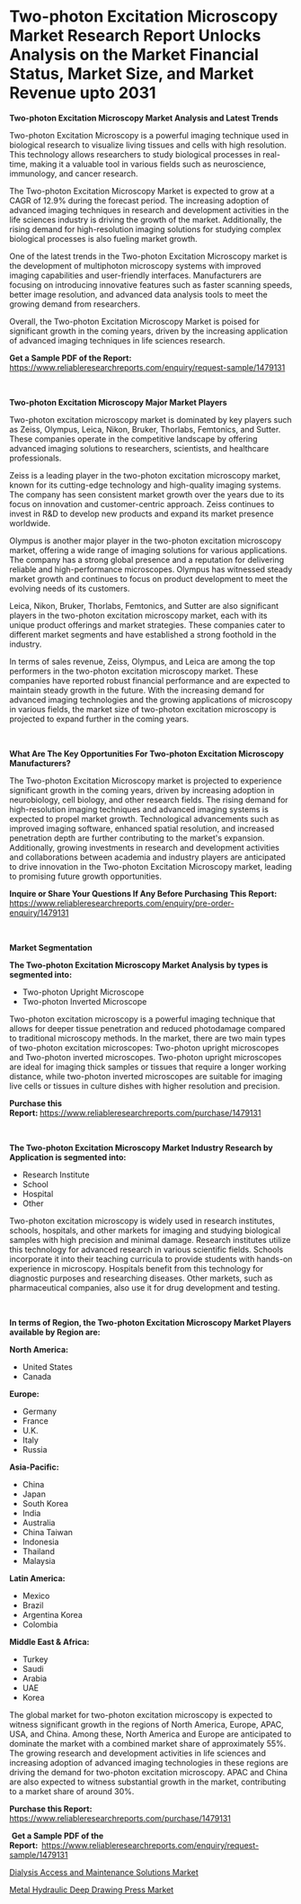 <p><h1>Two-photon Excitation Microscopy Market Research Report Unlocks Analysis on the Market Financial Status, Market Size, and Market Revenue upto 2031</h1></p><p><strong>Two-photon Excitation Microscopy Market Analysis and Latest Trends</strong></p>
<p><p>Two-photon Excitation Microscopy is a powerful imaging technique used in biological research to visualize living tissues and cells with high resolution. This technology allows researchers to study biological processes in real-time, making it a valuable tool in various fields such as neuroscience, immunology, and cancer research.</p><p>The Two-photon Excitation Microscopy Market is expected to grow at a CAGR of 12.9% during the forecast period. The increasing adoption of advanced imaging techniques in research and development activities in the life sciences industry is driving the growth of the market. Additionally, the rising demand for high-resolution imaging solutions for studying complex biological processes is also fueling market growth.</p><p>One of the latest trends in the Two-photon Excitation Microscopy market is the development of multiphoton microscopy systems with improved imaging capabilities and user-friendly interfaces. Manufacturers are focusing on introducing innovative features such as faster scanning speeds, better image resolution, and advanced data analysis tools to meet the growing demand from researchers.</p><p>Overall, the Two-photon Excitation Microscopy Market is poised for significant growth in the coming years, driven by the increasing application of advanced imaging techniques in life sciences research.</p></p>
<p><strong>Get a Sample PDF of the Report:&nbsp;</strong> <a href="https://www.reliableresearchreports.com/enquiry/request-sample/1479131">https://www.reliableresearchreports.com/enquiry/request-sample/1479131</a></p>
<p>&nbsp;</p>
<p><strong>Two-photon Excitation Microscopy Major Market Players</strong></p>
<p><p>Two-photon excitation microscopy market is dominated by key players such as Zeiss, Olympus, Leica, Nikon, Bruker, Thorlabs, Femtonics, and Sutter. These companies operate in the competitive landscape by offering advanced imaging solutions to researchers, scientists, and healthcare professionals.</p><p>Zeiss is a leading player in the two-photon excitation microscopy market, known for its cutting-edge technology and high-quality imaging systems. The company has seen consistent market growth over the years due to its focus on innovation and customer-centric approach. Zeiss continues to invest in R&D to develop new products and expand its market presence worldwide.</p><p>Olympus is another major player in the two-photon excitation microscopy market, offering a wide range of imaging solutions for various applications. The company has a strong global presence and a reputation for delivering reliable and high-performance microscopes. Olympus has witnessed steady market growth and continues to focus on product development to meet the evolving needs of its customers.</p><p>Leica, Nikon, Bruker, Thorlabs, Femtonics, and Sutter are also significant players in the two-photon excitation microscopy market, each with its unique product offerings and market strategies. These companies cater to different market segments and have established a strong foothold in the industry.</p><p>In terms of sales revenue, Zeiss, Olympus, and Leica are among the top performers in the two-photon excitation microscopy market. These companies have reported robust financial performance and are expected to maintain steady growth in the future. With the increasing demand for advanced imaging technologies and the growing applications of microscopy in various fields, the market size of two-photon excitation microscopy is projected to expand further in the coming years.</p></p>
<p>&nbsp;</p>
<p><strong>What Are The Key Opportunities For Two-photon Excitation Microscopy Manufacturers?</strong></p>
<p><p>The Two-photon Excitation Microscopy market is projected to experience significant growth in the coming years, driven by increasing adoption in neurobiology, cell biology, and other research fields. The rising demand for high-resolution imaging techniques and advanced imaging systems is expected to propel market growth. Technological advancements such as improved imaging software, enhanced spatial resolution, and increased penetration depth are further contributing to the market's expansion. Additionally, growing investments in research and development activities and collaborations between academia and industry players are anticipated to drive innovation in the Two-photon Excitation Microscopy market, leading to promising future growth opportunities.</p></p>
<p><strong>Inquire or Share Your Questions If Any Before Purchasing This Report:</strong> <a href="https://www.reliableresearchreports.com/enquiry/pre-order-enquiry/1479131">https://www.reliableresearchreports.com/enquiry/pre-order-enquiry/1479131</a></p>
<p>&nbsp;</p>
<p><strong>Market Segmentation</strong></p>
<p><strong>The Two-photon Excitation Microscopy Market Analysis by types is segmented into:</strong></p>
<p><ul><li>Two-photon Upright Microscope</li><li>Two-photon Inverted Microscope</li></ul></p>
<p><p>Two-photon excitation microscopy is a powerful imaging technique that allows for deeper tissue penetration and reduced photodamage compared to traditional microscopy methods. In the market, there are two main types of two-photon excitation microscopes: Two-photon upright microscopes and Two-photon inverted microscopes. Two-photon upright microscopes are ideal for imaging thick samples or tissues that require a longer working distance, while two-photon inverted microscopes are suitable for imaging live cells or tissues in culture dishes with higher resolution and precision.</p></p>
<p><strong>Purchase this Report:&nbsp;</strong><a href="https://www.reliableresearchreports.com/purchase/1479131">https://www.reliableresearchreports.com/purchase/1479131</a></p>
<p>&nbsp;</p>
<p><strong>The Two-photon Excitation Microscopy Market Industry Research by Application is segmented into:</strong></p>
<p><ul><li>Research Institute</li><li>School</li><li>Hospital</li><li>Other</li></ul></p>
<p><p>Two-photon excitation microscopy is widely used in research institutes, schools, hospitals, and other markets for imaging and studying biological samples with high precision and minimal damage. Research institutes utilize this technology for advanced research in various scientific fields. Schools incorporate it into their teaching curricula to provide students with hands-on experience in microscopy. Hospitals benefit from this technology for diagnostic purposes and researching diseases. Other markets, such as pharmaceutical companies, also use it for drug development and testing.</p></p>
<p>&nbsp;</p>
<p><strong>In terms of Region, the Two-photon Excitation Microscopy Market Players available by Region are:</strong></p>
<p>
    <p> <strong> North America: </strong>
        <ul>
            <li>United States</li>
            <li>Canada</li>
        </ul>
        </p> 
    <p> <strong> Europe: </strong>
        <ul>
            <li>Germany</li>
            <li>France</li>
            <li>U.K.</li>
            <li>Italy</li>
            <li>Russia</li>
        </ul>
        </p> 
    <p> <strong> Asia-Pacific: </strong>
        <ul>
            <li>China</li>
            <li>Japan</li>
            <li>South Korea</li>
            <li>India</li>
            <li>Australia</li>
            <li>China Taiwan</li>
            <li>Indonesia</li>
            <li>Thailand</li>
            <li>Malaysia</li>
        </ul>
        </p> 
    <p> <strong> Latin America: </strong>
        <ul>
            <li>Mexico</li>
            <li>Brazil</li>
            <li>Argentina Korea</li>
            <li>Colombia</li>
        </ul>
        </p> 
    <p> <strong> Middle East & Africa: </strong>
        <ul>
            <li>Turkey</li>
            <li>Saudi</li>
            <li>Arabia</li>
            <li>UAE</li>
            <li>Korea</li>
        </ul>
    </p>
    </p>
<p><p>The global market for two-photon excitation microscopy is expected to witness significant growth in the regions of North America, Europe, APAC, USA, and China. Among these, North America and Europe are anticipated to dominate the market with a combined market share of approximately 55%. The growing research and development activities in life sciences and increasing adoption of advanced imaging technologies in these regions are driving the demand for two-photon excitation microscopy. APAC and China are also expected to witness substantial growth in the market, contributing to a market share of around 30%.</p></p>
<p><strong>Purchase this Report: </strong><a href="https://www.reliableresearchreports.com/purchase/1479131">https://www.reliableresearchreports.com/purchase/1479131</a></p>
<p>&nbsp;<strong>Get a Sample PDF of the Report:&nbsp;&nbsp;</strong><a href="https://www.reliableresearchreports.com/enquiry/request-sample/1479131">https://www.reliableresearchreports.com/enquiry/request-sample/1479131</a></p>
<p><strong></strong></p>
<p><p><a href="https://issuu.com/reportprime-2/docs/dialysis-access-and-maintenance-solutions-market-s">Dialysis Access and Maintenance Solutions Market</a></p><p><a href="https://issuu.com/reportprime-2/docs/metal-hydraulic-deep-drawing-press-market-size-203">Metal Hydraulic Deep Drawing Press Market</a></p></p>